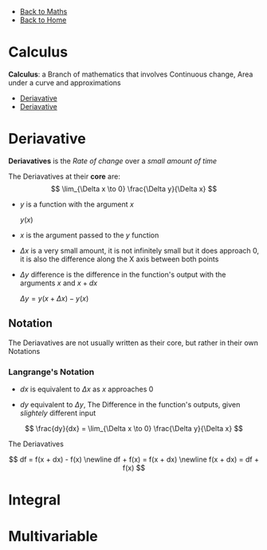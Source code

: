 
- [Back to Maths](./maths.md)
- [Back to Home](../README.md)

# Calculus

**Calculus**: a Branch of mathematics that involves Continuous change, Area under a curve and approximations

- [Deriavative](#deriavative)
- [Deriavative](#deriavative)

# Deriavative

**Deriavatives** is the *Rate of change* over a *small amount of time*

The Deriavatives at their **core** are:
$$
\lim_{\Delta x \to 0} \frac{\Delta y}{\Delta x}
$$

- $y$ is a function with the argument $x$

    $y(x)$

- $x$ is the argument passed to the $y$ function

- $\Delta x$ is a very small amount, it is not infinitely small but it does approach 0, it is also the difference along the X axis between both points
- $\Delta y$ difference is the difference in the function's output with the arguments $x$ and $x + dx$
    
    $\Delta y = y(x + \Delta x) - y(x)$

## Notation

The Deriavatives are not usually written as their core, but rather in their own Notations

### Langrange's Notation


- $dx$ is equivalent to $\Delta x$ as $x$ approaches $0$

- $dy$ equivalent to $\Delta y$, The Difference in the function's outputs, given *slightely* different input

$$
\frac{dy}{dx} = \lim_{\Delta x \to 0} \frac{\Delta y}{\Delta x}
$$

The Deriavatives

$$
df = f(x + dx) - f(x) \newline
df + f(x) = f(x + dx) \newline
f(x + dx) = df + f(x)
$$

# Integral

# Multivariable

